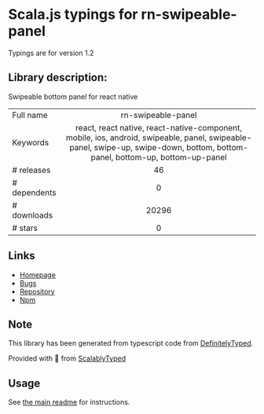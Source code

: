 
# Scala.js typings for rn-swipeable-panel

Typings are for version 1.2

## Library description:
Swipeable bottom panel for react native

|                    |                 |
| ------------------ | :-------------: |
| Full name          | rn-swipeable-panel |
| Keywords           | react, react native, react-native-component, mobile, ios, android, swipeable, panel, swipeable-panel, swipe-up, swipe-down, bottom, bottom-panel, bottom-up, bottom-up-panel |
| # releases         | 46 |
| # dependents       | 0 |
| # downloads        | 20296 |
| # stars            | 0 |

## Links
- [Homepage](https://github.com/enesozturk/rn-swipeable-panel)
- [Bugs](https://github.com/enesozturk/rn-swipeable-panel/issues)
- [Repository](https://github.com/enesozturk/rn-swipeable-panel)
- [Npm](https://www.npmjs.com/package/rn-swipeable-panel)
    


## Note
This library has been generated from typescript code from [DefinitelyTyped](https://definitelytyped.org).

Provided with :purple_heart: from [ScalablyTyped](https://github.com/oyvindberg/ScalablyTyped)

## Usage
See [the main readme](../../readme.md) for instructions.


